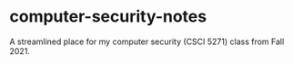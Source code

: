 # computer-security-notes
A streamlined place for my computer security (CSCI 5271) class from Fall 2021.
